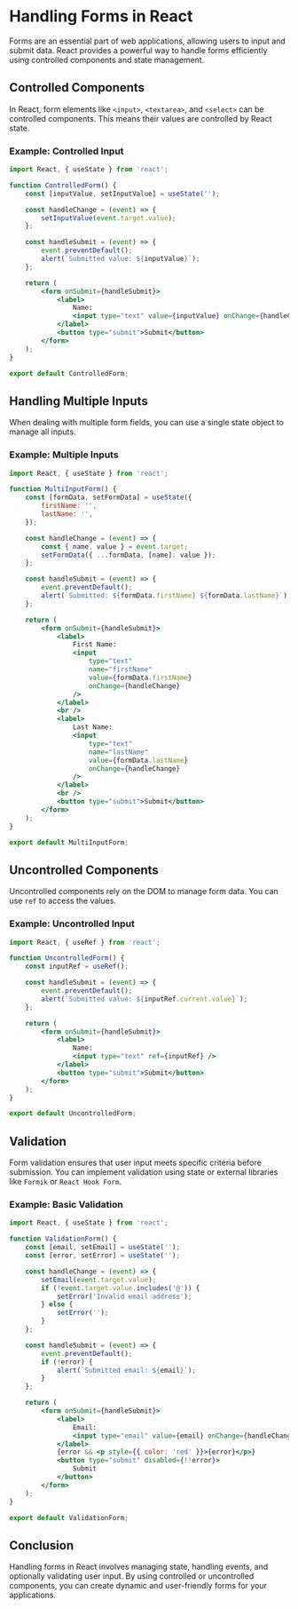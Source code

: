 # Handling Forms in React

Forms are an essential part of web applications, allowing users to input and submit data. React provides a powerful way to handle forms efficiently using controlled components and state management.

## Controlled Components

In React, form elements like `<input>`, `<textarea>`, and `<select>` can be controlled components. This means their values are controlled by React state.

### Example: Controlled Input

```jsx
import React, { useState } from 'react';

function ControlledForm() {
    const [inputValue, setInputValue] = useState('');

    const handleChange = (event) => {
        setInputValue(event.target.value);
    };

    const handleSubmit = (event) => {
        event.preventDefault();
        alert(`Submitted value: ${inputValue}`);
    };

    return (
        <form onSubmit={handleSubmit}>
            <label>
                Name:
                <input type="text" value={inputValue} onChange={handleChange} />
            </label>
            <button type="submit">Submit</button>
        </form>
    );
}

export default ControlledForm;
```

## Handling Multiple Inputs

When dealing with multiple form fields, you can use a single state object to manage all inputs.

### Example: Multiple Inputs

```jsx
import React, { useState } from 'react';

function MultiInputForm() {
    const [formData, setFormData] = useState({
        firstName: '',
        lastName: '',
    });

    const handleChange = (event) => {
        const { name, value } = event.target;
        setFormData({ ...formData, [name]: value });
    };

    const handleSubmit = (event) => {
        event.preventDefault();
        alert(`Submitted: ${formData.firstName} ${formData.lastName}`);
    };

    return (
        <form onSubmit={handleSubmit}>
            <label>
                First Name:
                <input
                    type="text"
                    name="firstName"
                    value={formData.firstName}
                    onChange={handleChange}
                />
            </label>
            <br />
            <label>
                Last Name:
                <input
                    type="text"
                    name="lastName"
                    value={formData.lastName}
                    onChange={handleChange}
                />
            </label>
            <br />
            <button type="submit">Submit</button>
        </form>
    );
}

export default MultiInputForm;
```

## Uncontrolled Components

Uncontrolled components rely on the DOM to manage form data. You can use `ref` to access the values.

### Example: Uncontrolled Input

```jsx
import React, { useRef } from 'react';

function UncontrolledForm() {
    const inputRef = useRef();

    const handleSubmit = (event) => {
        event.preventDefault();
        alert(`Submitted value: ${inputRef.current.value}`);
    };

    return (
        <form onSubmit={handleSubmit}>
            <label>
                Name:
                <input type="text" ref={inputRef} />
            </label>
            <button type="submit">Submit</button>
        </form>
    );
}

export default UncontrolledForm;
```

## Validation

Form validation ensures that user input meets specific criteria before submission. You can implement validation using state or external libraries like `Formik` or `React Hook Form`.

### Example: Basic Validation

```jsx
import React, { useState } from 'react';

function ValidationForm() {
    const [email, setEmail] = useState('');
    const [error, setError] = useState('');

    const handleChange = (event) => {
        setEmail(event.target.value);
        if (!event.target.value.includes('@')) {
            setError('Invalid email address');
        } else {
            setError('');
        }
    };

    const handleSubmit = (event) => {
        event.preventDefault();
        if (!error) {
            alert(`Submitted email: ${email}`);
        }
    };

    return (
        <form onSubmit={handleSubmit}>
            <label>
                Email:
                <input type="email" value={email} onChange={handleChange} />
            </label>
            {error && <p style={{ color: 'red' }}>{error}</p>}
            <button type="submit" disabled={!!error}>
                Submit
            </button>
        </form>
    );
}

export default ValidationForm;
```

## Conclusion

Handling forms in React involves managing state, handling events, and optionally validating user input. By using controlled or uncontrolled components, you can create dynamic and user-friendly forms for your applications.
